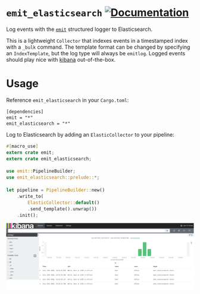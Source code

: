 # `emit_elasticsearch` [![Documentation](https://img.shields.io/badge/docs-rustdoc-orange.svg)](https://emit-rs.github.io/emit_elasticsearch/emit_elasticsearch/)

Log events with the [`emit`](http://emit-rs.github.io/emit/emit/index.html) structured logger to Elasticsearch.

This is a lightweight `Collector` that indexes events in a timestamped index with a `_bulk` command.
The template format can be changed by specifying an `IndexTemplate`, but the log type will always
be `emitlog`.
Logged events should play nice with [kibana](http://elastic.co) out-of-the-box.

# Usage

Reference `emit_elasticsearch` in your `Cargo.toml`:

```
[dependencies]
emit = "*"
emit_elasticsearch = "*"
```

Log to Elasticsearch by adding an `ElasticCollector` to your pipeline:

```rust
#[macro_use]
extern crate emit;
extern crate emit_elasticsearch;

use emit::PipelineBuilder;
use emit_elasticsearch::prelude::*;

let pipeline = PipelineBuilder::new()
    .write_to(
        ElasticCollector::default()
        .send_template().unwrap())
    .init();
```

![Event in es](https://github.com/KodrAus/emit_elasticsearch/blob/master/assets/event_in_es.png)
